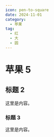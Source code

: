 ```yaml
---
icon: pen-to-square
date: 2024-11-01
category:
  - 苹果
tag:
  - 红
  - 大
  - 圆
---
```


# 苹果 5

## 标题 2

这里是内容。

### 标题 3

这里是内容。
